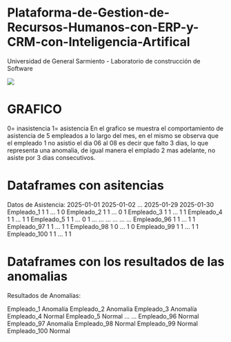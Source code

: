 # Plataforma-de-Gestion-de-Recursos-Humanos-con-ERP-y-CRM-con-Inteligencia-Artifical
Universidad de General Sarmiento - Laboratorio de construcción de Software

[![](https://inamu.musica.ar/uploads/paginas/imagenes/e0afe4e68162dcf9a292afea47ba3dd2.png)](https://inamu.musica.ar/uploads/paginas/imagenes/e0afe4e68162dcf9a292afea47ba3dd2.png)

# GRAFICO
0= inasistencia
1= asistencia
 En el grafico se muestra el comportamiento de asistencia de 5 empleados a lo largo del mes, en el mismo se observa que el empleado 1 no asistio el dia 06 al 08 es decir que falto 3 dias, lo que representa una anomalia, de igual manera el emplado 2 mas adelante, no asiste por 3 dias consecutivos.



# Dataframes con asitencias
Datos de Asistencia:
              2025-01-01  2025-01-02  ...  2025-01-29  2025-01-30
Empleado_1             1           1  ...           1           0
Empleado_2             1           1  ...           0           1
Empleado_3             1           1  ...           1           1
Empleado_4             1           1  ...           1           1
Empleado_5             1           1  ...           0           1
...                  ...         ...  ...         ...         ...
Empleado_96            1           1  ...           1           1
Empleado_97            1           1  ...           1           1
Empleado_98            1           0  ...           1           0
Empleado_99            1           1  ...           1           1
Empleado_100           1           1  ...           1           1

# Dataframes con los resultados de las anomalias
Resultados de Anomalías:
              
Empleado_1      Anomalía
Empleado_2    Anomalía
Empleado_3    Anomalía
Empleado_4      Normal
Empleado_5      Normal
...                ...
Empleado_96     Normal
Empleado_97   Anomalía
Empleado_98     Normal
Empleado_99     Normal
Empleado_100    Normal